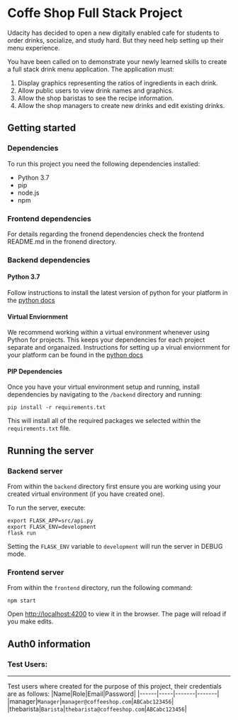 # Coffe Shop Full Stack Project

Udacity has decided to open a new digitally enabled cafe for students to order drinks, socialize, and study hard. But they need help setting up their menu experience.

You have been called on to demonstrate your newly learned skills to create a full stack drink menu application. The application must:

1.  Display graphics representing the ratios of ingredients in each drink.
2.  Allow public users to view drink names and graphics.
3.  Allow the shop baristas to see the recipe information.
4.  Allow the shop managers to create new drinks and edit existing drinks.

## Getting started

### Dependencies

To run this project you need the following dependencies installed:

- Python 3.7
- pip
- node.js
- npm

### Frontend dependencies

For details regarding the fronend dependencies check the frontend README.md in the fronend directory.

### Backend dependencies

#### Python 3.7

Follow instructions to install the latest version of python for your platform in the [python docs](https://docs.python.org/3/using/unix.html#getting-and-installing-the-latest-version-of-python)

#### Virtual Enviornment

We recommend working within a virtual environment whenever using Python for projects. This keeps your dependencies for each project separate and organaized. Instructions for setting up a virual enviornment for your platform can be found in the [python docs](https://packaging.python.org/guides/installing-using-pip-and-virtual-environments/)

#### PIP Dependencies

Once you have your virtual environment setup and running, install dependencies by navigating to the `/backend` directory and running:

```
pip install -r requirements.txt
```

This will install all of the required packages we selected within the `requirements.txt` file.

## Running the server

### Backend server

From within the `backend` directory first ensure you are working using your created virtual environment (if you have created one).

To run the server, execute:

```
export FLASK_APP=src/api.py
export FLASK_ENV=development
flask run
```

Setting the `FLASK_ENV` variable to `development` will run the server in DEBUG mode.

### Frontend server

From within the `frontend` directory, run the following command:

```
npm start
```

Open [http://localhost:4200](http://localhost:4200/) to view it in the browser. The page will reload if you make edits.

## Auth0 information

### Test Users:

---

Test users where created for the purpose of this project, their credentials are as follows:
|Name|Role|Email|Password|
|------|-----|-------|-------|
|manager|`Manager`|`manager@coffeeshop.com`|`ABCabc123456`|
|thebarista|`Barista`|`thebarista@coffeeshop.com`|`ABCabc123456`|
